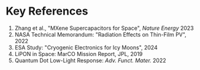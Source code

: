 # Key References

1. Zhang et al., "MXene Supercapacitors for Space", *Nature Energy* 2023  
2. NASA Technical Memorandum: "Radiation Effects on Thin-Film PV", 2022  
3. ESA Study: "Cryogenic Electronics for Icy Moons", 2024  
4. LiPON in Space: MarCO Mission Report, JPL, 2019  
5. Quantum Dot Low-Light Response: *Adv. Funct. Mater.* 2022

